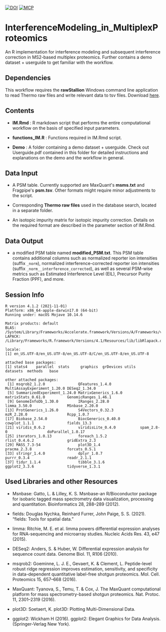 [![DOI](https://zenodo.org/badge/605211421.svg)](https://zenodo.org/badge/latestdoi/605211421)
[![MCP](https://img.shields.io/badge/MCP-8F211B.svg)](https://doi.org/10.1016/j.mcpro%2E2023.100694)


# InterferenceModeling_in_MultiplexProteomics
An R implementation for interference modeling and subsequent interference correction in MS2-based multiplex proteomics. Further contains a demo dataset + userguide to get familiar with the workflow.



## Dependencies

This workflow requires the **rawStallion** Windows command line application to read Thermo raw files and write relevant data to tsv files. Download [here](https://github.com/fstanek/rawStallion).



## Contents

- **IM.Rmd** : R markdown script that performs the entire computational workflow on the basis of specified input parameters.

- **functions_IM.R** : Functions required in IM.Rmd script.

- **Demo** : A folder containing a demo dataset + userguide. Check out Userguide.pdf contained in this folder for detailed instructions and explanations on the demo and the workflow in general.



## Data Input

- A PSM table. Currently supported are MaxQuant's **msms.txt** and Fragpipe's **psm.tsv**. Other formats might require minor adjustments to the script.

- Corresponding **Thermo raw files** used in the database search, located in a separate folder.

- An isotopic impurity matrix for isotopic impurity correction. Details on the required format are described in the parameter section of IM.Rmd.



## Data Output

- a modified PSM table named **modified_PSM.txt**. This PSM table contains additional columns such as normalized reporter ion intensities (suffix `_norm`), normalized interference-corrected reporter ion intensities (suffix `_norm__interference_corrected`), as well as several PSM-wise metrics such as Estimated Interference Level (EIL), Precursor Purity Fraction (PPF), and more.



## Session Info

```
R version 4.1.2 (2021-11-01)
Platform: x86_64-apple-darwin17.0 (64-bit)
Running under: macOS Mojave 10.14.6

Matrix products: default
BLAS:   /System/Library/Frameworks/Accelerate.framework/Versions/A/Frameworks/vecLib.framework/Versions/A/libBLAS.dylib
LAPACK: /Library/Frameworks/R.framework/Versions/4.1/Resources/lib/libRlapack.dylib

locale:
[1] en_US.UTF-8/en_US.UTF-8/en_US.UTF-8/C/en_US.UTF-8/en_US.UTF-8

attached base packages:
[1] stats4    parallel  stats     graphics  grDevices utils     datasets  methods   base     

other attached packages:
 [1] msqrob2_1.2.0               QFeatures_1.4.0             MultiAssayExperiment_1.20.0 DESeq2_1.34.0              
 [5] SummarizedExperiment_1.24.0 MatrixGenerics_1.6.0        matrixStats_0.61.0          GenomicRanges_1.46.1       
 [9] GenomeInfoDb_1.30.0         IRanges_2.28.0              limma_3.50.0                MSnbase_2.20.0             
[13] ProtGenerics_1.26.0         S4Vectors_0.32.3            mzR_2.28.0                  Rcpp_1.0.7                 
[17] Biobase_2.54.0              BiocGenerics_0.40.0         cowplot_1.1.1               fields_13.3                
[21] viridis_0.6.2               viridisLite_0.4.0           spam_2.8-0                  doParallel_1.0.17          
[25] iterators_1.0.13            foreach_1.5.2               rlist_0.4.6.2               gridExtra_2.3              
[29] MASS_7.3-54                 plot3D_1.4                  pracma_2.3.8                forcats_0.5.1              
[33] stringr_1.4.0               dplyr_1.0.7                 purrr_0.3.4                 readr_2.1.1                
[37] tidyr_1.1.4                 tibble_3.1.6                ggplot2_3.3.6               tidyverse_1.3.1 
```



## Used Libraries and other Resources

- Msnbase: Gatto, L. & Lilley, K. S. Msnbase-an R/Bioconductor package for isobaric tagged mass spectrometry data visualization, processing and quantitation. Bioinformatics 28, 288–289 (2012).

- fields: Douglas Nychka, Reinhard Furrer, John Paige, S. S. (2021). “fields: Tools for spatial data.”

- limma: Ritchie, M. E. et al. limma powers differential expression analyses for RNA-sequencing and microarray studies. Nucleic Acids Res. 43, e47 (2015).

- DESeq2: Anders, S. & Huber, W. Differential expression analysis for sequence count data. Genome Biol. 11, R106 (2010).

- msqrob2: Goeminne, L. J. E., Gevaert, K. & Clement, L. Peptide-level robust ridge regression improves estimation, sensitivity, and specificity in data-dependent quantitative label-free shotgun proteomics. Mol. Cell. Proteomics 15, 657–668 (2016).

- MaxQuant: Tyanova, S., Temu, T. & Cox, J. The MaxQuant computational platform for mass spectrometry-based shotgun proteomics. Nat. Protoc. 11, 2301–2319 (2016).

- plot3D: Soetaert, K. plot3D: Plotting Multi-Dimensional Data.

- ggplot2: Wickham H (2016). ggplot2: Elegant Graphics for Data Analysis. (Springer-Verlag New York).




